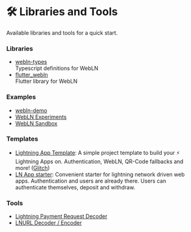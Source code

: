 # 🛠 Libraries and Tools

Available libraries and tools for a quick start.

### Libraries

* [webln-types](https://www.npmjs.com/package/@webbtc/webln-types)\
  Typescript definitions for WebLN
* [flutter\_webln](https://github.com/aniketambore/flutter\_webln)\
  Flutter library for WebLN

### Examples

* [webln-demo](https://github.com/bumi/webln-demo)
* [WebLN Experiments](https://webln.twentyuno.net)
* [WebLN Sandbox](https://rolznz.github.io/webln-sandbox)

### Templates

* [Lightning App Template](https://github.com/reneaaron/lapp-template/): A simple project template to build your ⚡ Lightning Apps on. Authentication, WebLN, QR-Code fallbacks and more! ([Glitch](https://lightning-app-template.glitch.me/))
* [LN App starter](https://github.com/zerealschlauskwab/lnapp-starter): Convenient starter for lightning network driven web apps. Authentication and users are already there. Users can authenticate themselves, deposit and withdraw.

### Tools

* [Lightning Payment Request Decoder](https://lndecode.com/)
* [LNURL Decoder / Encoder](https://lnurl.fiatjaf.com/codec/)

###
